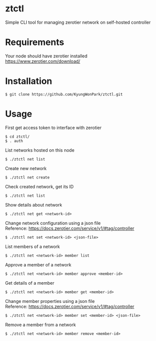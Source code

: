 # ztctl
Simple CLI tool for managing zerotier network on self-hosted controller

# Requirements
Your node should have zerotier installed  
https://www.zerotier.com/download/

# Installation
```
$ git clone https://github.com/KyungWonPark/ztctl.git
```

# Usage
First get access token to interface with zerotier
```
$ cd ztctl/
$ . auth
```

List networks hosted on this node
```
$ ./ztctl net list
```

Create new network
```
$ ./ztctl net create
```

Check created network, get its ID
```
$ ./ztctl net list
```

Show details about network
```
$ ./ztctl net get <network-id>
```

Change network configuration using a json file  
Reference: https://docs.zerotier.com/service/v1/#tag/controller
```
$ ./ztctl net set <network-id> <json-file>
```

List members of a network
```
$ ./ztctl net <network-id> member list
```

Approve a member of a network
```
$ ./ztctl net <network-id> member approve <member-id>
```

Get details of a member
```
$ ./ztctl net <network-id> member get <member-id>
```

Change member properties using a json file  
Reference: https://docs.zerotier.com/service/v1/#tag/controller
```
$ ./ztctl net <network-id> member set <member-id> <json-file>
```

Remove a member from a network
```
$ ./ztctl net <network-id> member remove <member-id>
```
